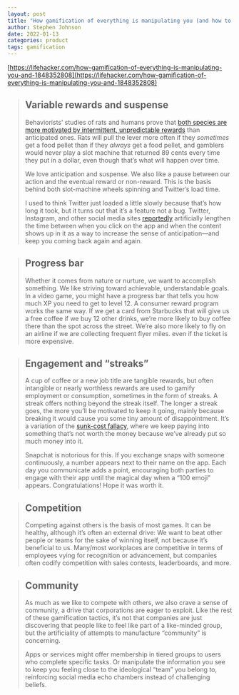 ```yaml
---
layout: post
title: "How gamification of everything is manipulating you (and how to recognize it)"
author: Stephen Johnson
date: 2022-01-13
categories: product
tags: gamification
---
```


[https://lifehacker.com/how-gamification-of-everything-is-manipulating-you-and-1848352808](https://lifehacker.com/how-gamification-of-everything-is-manipulating-you-and-1848352808)

> ## **Variable rewards and suspense**
>
> Behaviorists’ studies of rats and humans prove that [both species are more motivated by intermittent, unpredictable rewards](https://www.alleydog.com/glossary/definition.php?term=Intermittent+Reinforcement) than anticipated ones. Rats will pull the lever more often if they *sometimes* get a food pellet than if they *always* get a food pellet, and gamblers would never play a slot machine that returned 89 cents every time they put in a dollar, even though that’s what will happen over time.
> 
> We love anticipation and suspense. We also like a pause between our action and the eventual reward or non-reward. This is the basis behind both slot-machine wheels spinning and Twitter’s load time.
>
> I used to think Twitter just loaded a little slowly because that’s how long it took, but it turns out that it’s a feature not a bug. Twitter, Instagram, and other social media sites [reportedly](https://www.vice.com/en/article/vv5jkb/the-secret-ways-social-media-is-built-for-addiction) artificially lengthen the time between when you click on the app and when the content shows up in it as a way to increase the sense of anticipation—and keep you coming back again and again.

> ## Progress bar
>
> Whether it comes from nature or nurture, we want to accomplish something. We like striving toward achievable, understandable goals. In a video game, you might have a progress bar that tells you how much XP you need to get to level 12. A consumer reward program works the same way. If we get a card from Starbucks that will give us a free coffee if we buy 12 other drinks, we’re more likely to buy coffee there than the spot across the street. We’re also more likely to fly on an airline if we are collecting frequent flyer miles. even if the ticket is more expensive.

> ## **Engagement and “streaks”**
>
> A cup of coffee or a new job title are tangible rewards, but often intangible or nearly worthless rewards are used to gamify employment or consumption, sometimes in the form of streaks. A streak offers nothing beyond the streak itself. The longer a streak goes, the more you’ll be motivated to keep it going, mainly because breaking it would cause you some tiny amount of disappointment. It’s a variation of the [sunk-cost fallacy](https://en.wikipedia.org/wiki/Sunk_cost), where we keep paying into something that’s not worth the money because we’ve already put so much money into it.
>
> Snapchat is notorious for this. If you exchange snaps with someone continuously, a number appears next to their name on the app. Each day you communicate adds a point, encouraging both parties to engage with their app until the magical day when a “100 emoji” appears. Congratulations! Hope it was worth it.

> ## **Competition**
>
> Competing against others is the basis of most games. It can be healthy, although it’s often an external drive: We want to beat other people or teams for the sake of winning itself, not because it’s beneficial to us. Many/most workplaces are competitive in terms of employees vying for recognition or advancement, but companies often codify competition with sales contests, leaderboards, and more.

> ## **Community**
>
> As much as we like to compete with others, we also crave a sense of community, a drive that corporations are eager to exploit. Like the rest of these gamification tactics, it’s not that companies are just discovering that people like to feel like part of a like-minded group, but the artificiality of attempts to manufacture “community” is concerning.
>
> Apps or services might offer membership in tiered groups to users who complete specific tasks. Or manipulate the information you see to keep you feeling close to the ideological “team” you belong to, reinforcing social media echo chambers instead of challenging beliefs.

